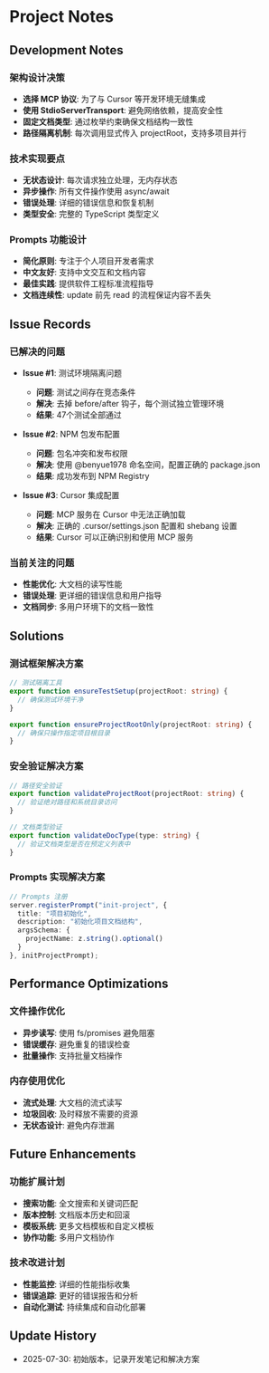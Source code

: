 # Project Notes

## Development Notes

### 架构设计决策
- **选择 MCP 协议**: 为了与 Cursor 等开发环境无缝集成
- **使用 StdioServerTransport**: 避免网络依赖，提高安全性
- **固定文档类型**: 通过枚举约束确保文档结构一致性
- **路径隔离机制**: 每次调用显式传入 projectRoot，支持多项目并行

### 技术实现要点
- **无状态设计**: 每次请求独立处理，无内存状态
- **异步操作**: 所有文件操作使用 async/await
- **错误处理**: 详细的错误信息和恢复机制
- **类型安全**: 完整的 TypeScript 类型定义

### Prompts 功能设计
- **简化原则**: 专注于个人项目开发者需求
- **中文友好**: 支持中文交互和文档内容
- **最佳实践**: 提供软件工程标准流程指导
- **文档连续性**: update 前先 read 的流程保证内容不丢失

## Issue Records

### 已解决的问题
- **Issue #1**: 测试环境隔离问题
  - **问题**: 测试之间存在竞态条件
  - **解决**: 去掉 before/after 钩子，每个测试独立管理环境
  - **结果**: 47个测试全部通过

- **Issue #2**: NPM 包发布配置
  - **问题**: 包名冲突和发布权限
  - **解决**: 使用 @benyue1978 命名空间，配置正确的 package.json
  - **结果**: 成功发布到 NPM Registry

- **Issue #3**: Cursor 集成配置
  - **问题**: MCP 服务在 Cursor 中无法正确加载
  - **解决**: 正确的 .cursor/settings.json 配置和 shebang 设置
  - **结果**: Cursor 可以正确识别和使用 MCP 服务

### 当前关注的问题
- **性能优化**: 大文档的读写性能
- **错误处理**: 更详细的错误信息和用户指导
- **文档同步**: 多用户环境下的文档一致性

## Solutions

### 测试框架解决方案
```typescript
// 测试隔离工具
export function ensureTestSetup(projectRoot: string) {
  // 确保测试环境干净
}

export function ensureProjectRootOnly(projectRoot: string) {
  // 确保只操作指定项目根目录
}
```

### 安全验证解决方案
```typescript
// 路径安全验证
export function validateProjectRoot(projectRoot: string) {
  // 验证绝对路径和系统目录访问
}

// 文档类型验证
export function validateDocType(type: string) {
  // 验证文档类型是否在预定义列表中
}
```

### Prompts 实现解决方案
```typescript
// Prompts 注册
server.registerPrompt("init-project", {
  title: "项目初始化",
  description: "初始化项目文档结构",
  argsSchema: {
    projectName: z.string().optional()
  }
}, initProjectPrompt);
```

## Performance Optimizations

### 文件操作优化
- **异步读写**: 使用 fs/promises 避免阻塞
- **错误缓存**: 避免重复的错误检查
- **批量操作**: 支持批量文档操作

### 内存使用优化
- **流式处理**: 大文档的流式读写
- **垃圾回收**: 及时释放不需要的资源
- **无状态设计**: 避免内存泄漏

## Future Enhancements

### 功能扩展计划
- **搜索功能**: 全文搜索和关键词匹配
- **版本控制**: 文档版本历史和回滚
- **模板系统**: 更多文档模板和自定义模板
- **协作功能**: 多用户文档协作

### 技术改进计划
- **性能监控**: 详细的性能指标收集
- **错误追踪**: 更好的错误报告和分析
- **自动化测试**: 持续集成和自动化部署

## Update History
- 2025-07-30: 初始版本，记录开发笔记和解决方案